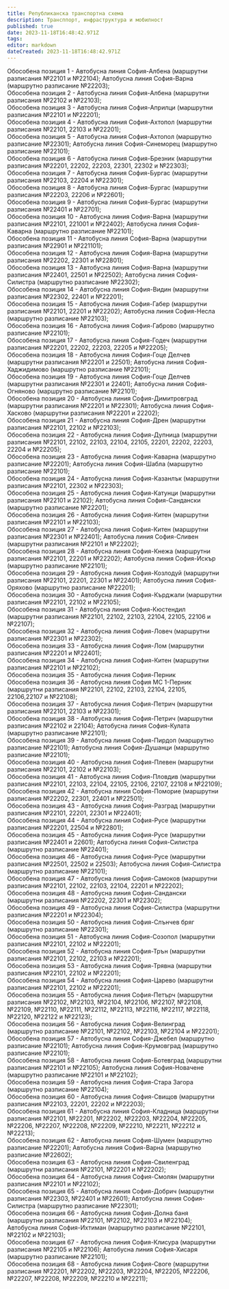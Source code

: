 ```yaml
---
title: Републиканска транспортна схема
description: Трансппорт, инфраструктура и мобилност
published: true
date: 2023-11-18T16:48:42.971Z
tags: 
editor: markdown
dateCreated: 2023-11-18T16:48:42.971Z
---
```


Обособена позиция 1 - Автобусна линия София-Албена (маршрутни разписания №22101 и №22104); Автобусна линия София-Варна (маршрутнo разписаниe №22203);  
Обособена позиция 2 - Автобусна линия София-Албена (маршрутни разписания №22102 и №22103);  
Обособена позиция 3 - Автобусна линия София-Априлци (маршрутни разписания №22101 и №22201);  
Обособена позиция 4 - Автобусна линия София-Ахтопол (маршрутни разписания №22101, 22103 и №22201);  
Обособена позиция 5 - Автобусна линия София-Ахтопол (маршрутно разписание №22301); Автобусна линия София-Синеморец (маршрутно разписание №22101);  
Обособена позиция 6 - Автобусна линия София-Брезник (маршрутни разписания №22201, 22202, 22203, 22301, 22302 и №22303);  
Обособена позиция 7 - Автобусна линия София-Бургас (маршрутни разписания №22103, 22204 и №22301);  
Обособена позиция 8 - Автобусна линия София-Бургас (маршрутни разписания №22203, 22206 и №22601);  
Обособена позиция 9 - Автобусна линия София-Бургас (маршрутни разписания №22401 и №22701);  
Обособена позиция 10 - Автобусна линия София-Варна (маршрутни разписания №22101, 221001 и №22402); Автобусна линия София-Каварна (маршрутно разписание №22101);  
Обособена позиция 11 - Автобусна линия София-Варна (маршрутни разписания №22901 и №221101);  
Обособена позиция 12 - Автобусна линия София-Варна (маршрутни разписания №22202, 22301 и №22801);  
Обособена позиция 13 - Автобусна линия София-Варна (маршрутни разписания №22401, 22501 и №22502); Автобусна линия София-Силистра (маршрутно разписание №22302);  
Обособена позиция 14 - Автобусна линия София-Видин (маршрутни разписания №22302, 22401 и №22201);  
Обособена позиция 15 - Автобусна линия София-Габер (маршрутни разписания №22101, 22201 и №22202); Автобусна линия София-Несла (маршрутно разписание №22103);  
Обособена позиция 16 - Автобусна линия София-Габрово (маршрутно разписание №22101);  
Обособена позиция 17 - Автобусна линия София-Годеч (маршрутни разписания №22201, 22202, 22203, 22205 и №22205);  
Обособена позиция 18 - Автобусна линия София-Гоце Делчев (маршрутни разписания №22201 и 22501); Автобусна линия София-Хаджидимово (маршрутно разписание №22101);  
Обособена позиция 19 - Автобусна линия София-Гоце Делчев (маршрутни разписания №22301 и 22401); Автобусна линия София-Огняново (маршрутно разписание №22101);  
Обособена позиция 20 - Автобусна линия София-Димитровград (маршрутни разписания №22201 и №22301); Автобусна линия София-Хасково (маршрутни разписания №22201 и 22202);  
Обособена позиция 21 - Автобусна линия София-Дрен (маршрутни разписания №22101, 22102 и №22103);  
Обособена позиция 22 - Автобусна линия София-Дупница (маршрутни разписания №22101, 22102, 22103, 22104, 22105, 22201, 22202, 22203, 22204 и №22205);  
Обособена позиция 23 - Автобусна линия София-Каварна (маршрутно разписание №22201); Автобусна линия София-Шабла (маршрутно разписание №22101);  
Обособена позиция 24 - Автобусна линия София-Казанлък (маршрутни разписания №22101, 22302 и №22303);  
Обособена позиция 25 - Автобусна линия София-Катунци (маршрутни разписания №22101 и 22102); Автобусна линия София-Сандански (маршрутно разписание №22201);  
Обособена позиция 26 - Автобусна линия София-Китен (маршрутни разписания №22101 и №22103);  
Обособена позиция 27 - Автобусна линия София-Китен (маршрутни разписания №22301 и №22401); Автобусна линия София-Сливен (маршрутни разписания №22101 и №22202);  
Обособена позиция 28 - Автобусна линия София-Кнежа (маршрутни разписания №22101, 22201 и №22202); Автобусна линия София-Искър (маршрутно разписание №22101);  
Обособена позиция 29 - Автобусна линия София-Козлодуй (маршрутни разписания №22101, 22201, 22301 и №22401); Автобусна линия София-Оряхово (маршрутно разписание №22201);  
Обособена позиция 30 - Автобусна линия София-Кърджали (маршрутни разписания №22101, 22102 и №22105);  
Обособена позиция 31 - Автобусна линия София-Кюстендил (маршрутни разписания №22101, 22102, 22103, 22104, 22105, 22106 и №22107);  
Обособена позиция 32 - Автобусна линия София-Ловеч (маршрутни разписания №22301 и №22302);  
Обособена позиция 33 - Автобусна линия София-Лом (маршрутни разписания №22201 и №22401);  
Обособена позиция 34 - Автобусна линия София-Китен (маршрутни разписания №22101 и №22102);  
Обособена позиция 35 - Автобусна линия София-Перник  
Обособена позиция 36 - Автобусна линия София МС 1-Перник (маршрутни разписания №22101, 22102, 22103, 22104, 22105, 22106,22107 и №22108);  
Обособена позиция 37 - Автобусна линия София-Петрич (маршрутни разписания №22101, 22103 и №22301);  
Обособена позиция 38 - Автобусна линия София-Петрич (маршрутни разписания №22102 и 22104); Автобусна линия София-Кулата (маршрутно разписание №22101);  
Обособена позиция 39 - Автобусна линия София-Пирдоп (маршрутно разписание №22101); Автобусна линия София-Душанци (маршрутно разписание №22101);  
Обособена позиция 40 - Автобусна линия София-Плевен (маршрутни разписания №22101, 22102 и №22103);  
Обособена позиция 41 - Автобусна линия София-Пловдив (маршрутни разписания №22101, 22103, 22104, 22105, 22106, 22107, 22108 и №22109);  
Обособена позиция 42 - Автобусна линия София-Поморие (маршрутни разписания №22202, 22301, 22401 и №22501);  
Обособена позиция 43 - Автобусна линия София-Разград (маршрутни разписания №22101, 22201, 22301 и №22401);  
Обособена позиция 44 - Автобусна линия София-Русе (маршрутни разписания №22201, 22504 и №22801);  
Обособена позиция 45 - Автобусна линия София-Русе (маршрутни разписания №22401 и 22601); Автобусна линия София-Силистра (маршрутно разписание №22401);  
Обособена позиция 46 - Автобусна линия София-Русе (маршрутни разписания №22501, 22502 и 22503); Автобусна линия София-Силистра (маршрутно разписание №22101);  
Обособена позиция 47 - Автобусна линия София-Самоков (маршрутни разписания №22101, 22102, 22103, 22104, 22201 и №22202);  
Обособена позиция 48 - Автобусна линия София-Сандански (маршрутни разписания №22202, 22301 и №22302);  
Обособена позиция 49 - Автобусна линия София-Силистра (маршрутни разписания №22201 и №22304);  
Обособена позиция 50 - Автобусна линия София-Слънчев бряг (маршрутно разписание №22301);  
Обособена позиция 51 - Автобусна линия София-Созопол (маршрутни разписания №22101, 22102 и №22201);  
Обособена позиция 52 - Автобусна линия София-Трън (маршрутни разписания №22101, 22102, 22103 и №22201);  
Обособена позиция 53 - Автобусна линия София-Трявна (маршрутни разписания №22101, 22102 и №22201);  
Обособена позиция 54 - Автобусна линия София-Царево (маршрутни разписания №22101, 22102 и №22201);  
Обособена позиция 55 - Автобусна линия София-Петърч (маршрутни разписания №22102, №22103, №22104, №22106, №22107, №22108, №22109, №22110, №22111, №22112, №22113, №22116, №22117, №22118, №22120, №22122 и №22123);  
Обособена позиция 56 - Автобусна линия София-Велинград (маршрутно разписание №22101, №22102, №22103, №22104 и №22201);  
Обособена позиция 57 - Автобусна линия София-Джебел (маршрутно разписание №22101); Автобусна линия София-Крумовград (маршрутно разписание №22101);  
Обособена позиция 58 - Автобусна линия София-Ботевград (маршрутни разписания №22101 и №22105); Автобусна линия София-Новачене (маршрутно разписание №22101 и №22102);  
Обособена позиция 59 - Автобусна линия София-Стара Загора (маршрутно разписание №22104);  
Обособена позиция 60 - Автобусна линия София-Свищов (маршрутни разписания №22103, 22201, 22202 и №22203);  
Обособена позиция 61 - Автобусна линия София-Кладница (маршрутни разписания №22101, №22201, №22202, №22203, №22204, №22205, №22206, №22207, №22208, №22209, №22210, №22211, №22212 и №22213);  
Обособена позиция 62 - Автобусна линия София-Шумен (маршрутно разписание №22201); Автобусна линия София-Варна (маршрутно разписание №22602);  
Обособена позиция 63 - Автобусна линия София-Свиленград (маршрутни разписания №22101, №22201 и №22202);  
Обособена позиция 64 - Автобусна линия София-Смолян (маршрутни разписания №22101 и №22102);  
Обособена позиция 65 - Автобусна линия София-Добрич (маршрутни разписания №22303, №22401 и №22601); Автобусна линия София-Силистра (маршрутно разписание №22301);  
Обособена позиция 66 - Автобусна линия София-Долна баня (маршрутни разписания №22101, №22102, №22103 и №22104); Автобусна линия София-Ихтиман (маршрутно разписание №22101, №22102 и №22103);  
Обособена позиция 67 - Автобусна линия София-Клисура (маршрутни разписания №22105 и №22106); Автобусна линия София-Хисаря (маршрутно разписание №22101);  
Обособена позиция 68 - Автобусна линия София-Своге (маршрутни разписания №22201, №22202, №22203, №22204, №22205, №22206, №22207, №22208, №22209, №22210 и №22211);  